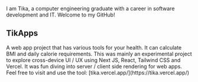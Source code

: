 <p>
  I am Tika, a computer engineering graduate with a career in software development and IT. Welcome to my GitHub!
</p>

<h2>
  TikApps
</h2>
<p>
  A web app project that has various tools for your health. It can calculate BMI and daily calorie requirements.
This was mainly an experimental project to explore cross-device UI / UX using Next JS, React, Tailwind CSS and Vercel. It was fun diving into server / client side rendering for web apps.
Feel free to visit and use the tool: [tika.vercel.app/](https://tika.vercel.app/)
</p>
